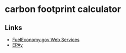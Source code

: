 # carbon footprint calculator

## Links

- [FuelEconomy.gov Web Services](https://fueleconomy.gov/feg/ws)
- [EPAy](https://www.epa.gov/greenvehicles/greenhouse-gas-emissions-typical-passenger-vehicle)